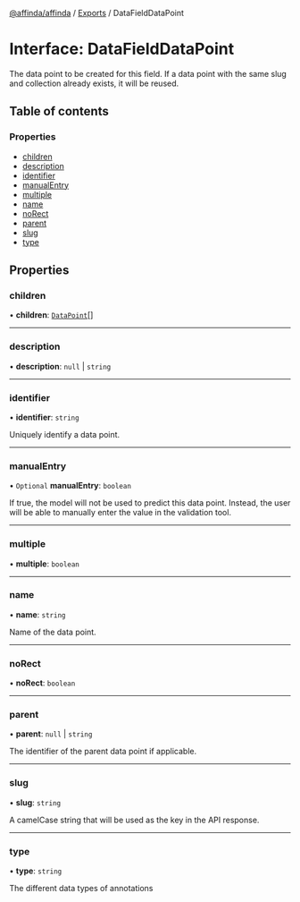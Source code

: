 [@affinda/affinda](../README.md) / [Exports](../modules.md) / DataFieldDataPoint

# Interface: DataFieldDataPoint

The data point to be created for this field. If a data point with the same slug and collection already exists, it will be reused.

## Table of contents

### Properties

- [children](DataFieldDataPoint.md#children)
- [description](DataFieldDataPoint.md#description)
- [identifier](DataFieldDataPoint.md#identifier)
- [manualEntry](DataFieldDataPoint.md#manualentry)
- [multiple](DataFieldDataPoint.md#multiple)
- [name](DataFieldDataPoint.md#name)
- [noRect](DataFieldDataPoint.md#norect)
- [parent](DataFieldDataPoint.md#parent)
- [slug](DataFieldDataPoint.md#slug)
- [type](DataFieldDataPoint.md#type)

## Properties

### children

• **children**: [`DataPoint`](DataPoint.md)[]

___

### description

• **description**: ``null`` \| `string`

___

### identifier

• **identifier**: `string`

Uniquely identify a data point.

___

### manualEntry

• `Optional` **manualEntry**: `boolean`

If true, the model will not be used to predict this data point. Instead, the user will be able to manually enter the value in the validation tool.

___

### multiple

• **multiple**: `boolean`

___

### name

• **name**: `string`

Name of the data point.

___

### noRect

• **noRect**: `boolean`

___

### parent

• **parent**: ``null`` \| `string`

The identifier of the parent data point if applicable.

___

### slug

• **slug**: `string`

A camelCase string that will be used as the key in the API response.

___

### type

• **type**: `string`

The different data types of annotations
